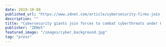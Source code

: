 ```yaml
---
date: 2019-10-08
published_url: "https://www.zdnet.com/article/cybersecurity-firms-join-forces-to-combat-open-source-security-woes-under-oasis-umbrella/"
description: ""
title: "Cybersecurity giants join forces to combat cyberthreats under OASIS umbrella"
publisher: "ZDNet"
featured_image: "/images/cyber_background.jpg"
tag: "press"
---
```

